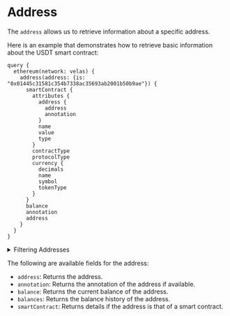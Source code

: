 # Address

The `address` allows us to retrieve information about a specific address.

Here is an example that demonstrates how to retrieve basic information about the USDT smart contract:

```
query {
  ethereum(network: velas) {
    address(address: {is: "0x01445c31581c354b7338ac35693ab2001b50b9ae"}) {
      smartContract {
        attributes {
          address {
            address
            annotation
          }
          name
          value
          type
        }
        contractType
        protocolType
        currency {
          decimals
          name
          symbol
          tokenType
        }
      }
      balance
      annotation
      address
    }
  }
}
```

<details>
<summary>Filtering Addresses</summary>
- `address`: Filter by a specific address or a list of addresses.

</details>

The following are available fields for the address:

- `address`: Returns the address.
- `annotation`: Returns the annotation of the address if available.
- `balance`: Returns the current balance of the address.
- `balances`: Returns the balance history of the address.
- `smartContract`: Returns details if the address is that of a smart contract.
